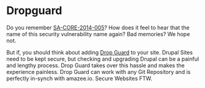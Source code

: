# Dropguard

Do you remember [SA-CORE-2014-005](https://www.drupal.org/SA-CORE-2014-005)? How does it feel to hear that the name of this security vulnerability name again? Bad memories? We hope not.

But if, you should think about adding [Drop Guard](https://www.drop-guard.net/) to your site. Drupal Sites need to be kept secure, but checking and upgrading Drupal can be a painful and lengthy process. Drop Guard takes over this hassle and makes the experience painless. Drop Guard can work with any Git Repository and is perfectly in-synch with amazee.io. Secure Websites FTW.
